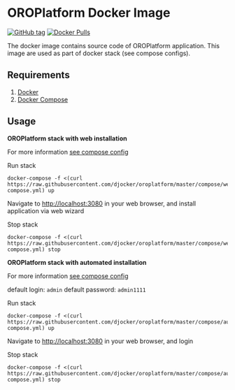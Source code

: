 # OROPlatform Docker Image
[![GitHub tag](https://img.shields.io/github/tag/djocker/oroplatform.svg?maxAge=2592000)](https://hub.docker.com/r/djocker/oroplatform/tags/) [![Docker Pulls](https://img.shields.io/docker/pulls/djocker/oroplatform.svg?maxAge=2592000)](https://hub.docker.com/r/djocker/oroplatform/)  

The docker image contains source code of OROPlatform application.
This image are used as part of docker stack (see compose configs).

## Requirements

1. [Docker](https://www.docker.com/)
2. [Docker Compose](http://docs.docker.com/compose)

## Usage
**OROPlatform stack with web installation**

For more information [see compose config](./compose/webinstall/docker-compose.yml)

Run stack 

```
docker-compose -f <(curl https://raw.githubusercontent.com/djocker/oroplatform/master/compose/webinstall/docker-compose.yml) up
```
Navigate to [http://localhost:3080](http://localhost:3080) in your web browser, and install application via web wizard

Stop stack

```
docker-compose -f <(curl https://raw.githubusercontent.com/djocker/oroplatform/master/compose/webinstall/docker-compose.yml) stop
```

**OROPlatform stack with automated installation**

For more information [see compose config](./compose/autoinstall/docker-compose.yml)

default login: `admin` default password: `admin1111`

Run stack
```
docker-compose -f <(curl https://raw.githubusercontent.com/djocker/oroplatform/master/compose/autoinstall/docker-compose.yml) up
```
Navigate to [http://localhost:3080](http://localhost:3080) in your web browser, and login

Stop stack
```
docker-compose -f <(curl https://raw.githubusercontent.com/djocker/oroplatform/master/compose/autoinstall/docker-compose.yml) stop 
```
